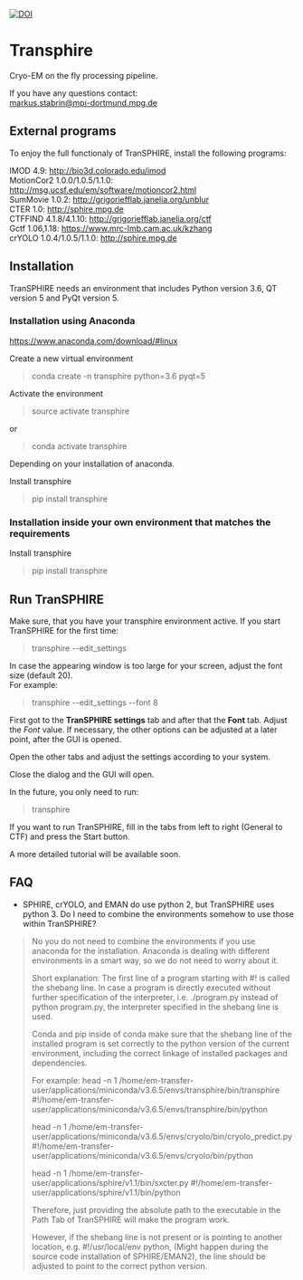 [![DOI](https://zenodo.org/badge/DOI/10.5281/zenodo.1419991.svg)](https://doi.org/10.5281/zenodo.1419991)




# Transphire

Cryo-EM on the fly processing pipeline.

If you have any questions contact:  
markus.stabrin@mpi-dortmund.mpg.de

## External programs

To enjoy the full functionaly of TranSPHIRE, install the following programs:

IMOD 4.9: http://bio3d.colorado.edu/imod  
MotionCor2 1.0.0/1.0.5/1.1.0: http://msg.ucsf.edu/em/software/motioncor2.html  
SumMovie 1.0.2: http://grigoriefflab.janelia.org/unblur  
CTER 1.0: http://sphire.mpg.de  
CTFFIND 4.1.8/4.1.10: http://grigoriefflab.janelia.org/ctf  
Gctf 1.06,1.18: https://www.mrc-lmb.cam.ac.uk/kzhang  
crYOLO 1.0.4/1.0.5/1.1.0: http://sphire.mpg.de  

## Installation

TranSPHIRE needs an environment that includes Python version 3.6, QT version 5 and PyQt version 5.

### Installation using Anaconda

https://www.anaconda.com/download/#linux

Create a new virtual environment

> conda create -n transphire python=3.6 pyqt=5

Activate the environment

> source activate transphire

or

> conda activate transphire

Depending on your installation of anaconda.

Install transphire

> pip install transphire


### Installation inside your own environment that matches the requirements

Install transphire

> pip install transphire


## Run TranSPHIRE

Make sure, that you have your transphire environment active.
If you start TranSPHIRE for the first time:

> transphire --edit\_settings

In case the appearing window is too large for your screen, adjust the font size (default 20).  
For example:

> transphire --edit\_settings --font 8

First got to the **TranSPHIRE settings** tab and after that the **Font** tab.
Adjust the *Font* value.
If necessary, the other options can be adjusted at a later point, after the GUI is opened.

Open the other tabs and adjust the settings according to your system.

Close the dialog and the GUI will open.

In the future, you only need to run:

> transphire

If you want to run TranSPHIRE, fill in the tabs from left to right (General to CTF) and press the Start button.

A more detailed tutorial will be available soon.

## FAQ

* SPHIRE, crYOLO, and EMAN do use python 2, but TranSPHIRE uses python 3.
Do I need to combine the environments somehow to use those within TranSPHIRE?

> No you do not need to combine the environments if you use anaconda for the installation.
> Anaconda is dealing with different environments in a smart way, so we do not need to worry about it.
> 
> Short explanation:
> The first line of a program starting with #! is called the shebang line.
> In case a program is directly executed without further specification of the interpreter, i.e. ./program.py instead of python program.py, the interpreter specified in the shebang line is used.
> 
> Conda and pip inside of conda make sure that the shebang line of the installed program is set correctly to the python version of the current environment, including the correct linkage of installed packages and dependencies.
> 
> For example:
> head -n 1 /home/em-transfer-user/applications/miniconda/v3.6.5/envs/transphire/bin/transphire
> #!/home/em-transfer-user/applications/miniconda/v3.6.5/envs/transphire/bin/python
> 
> head -n 1 /home/em-transfer-user/applications/miniconda/v3.6.5/envs/cryolo/bin/cryolo_predict.py
> #!/home/em-transfer-user/applications/miniconda/v3.6.5/envs/cryolo/bin/python
> 
> head -n 1 /home/em-transfer-user/applications/sphire/v1.1/bin/sxcter.py
> #!/home/em-transfer-user/applications/sphire/v1.1/bin/python
>
> Therefore, just providing the absolute path to the executable in the Path Tab of TranSPHIRE will make the program work.
>
> However, if the shebang line is not present or is pointing to another location, e.g. #!/usr/local/env python, (Might happen during the source code installation of SPHIRE/EMAN2), the line should be adjusted to point to the correct python version.
